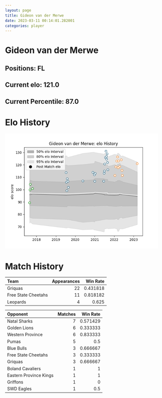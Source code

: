 ```yaml
---  
layout: page  
title: Gideon van der Merwe  
date: 2023-03-11 00:14:01.282001  
categories: player  
---
```

# Gideon van der Merwe

## Positions: FL

## Current elo: 121.0

## Current Percentile: 87.0

# Elo History


![elo history](history_GideonvanderMerwe.png)
# Match History


| Team                |   Appearances |   Win Rate |
|:--------------------|--------------:|-----------:|
| Griquas             |            22 |   0.431818 |
| Free State Cheetahs |            11 |   0.818182 |
| Leopards            |             4 |   0.625    |

| Opponent               |   Matches |   Win Rate |
|:-----------------------|----------:|-----------:|
| Natal Sharks           |         7 |   0.571429 |
| Golden Lions           |         6 |   0.333333 |
| Western Province       |         6 |   0.833333 |
| Pumas                  |         5 |   0.5      |
| Blue Bulls             |         3 |   0.666667 |
| Free State Cheetahs    |         3 |   0.333333 |
| Griquas                |         3 |   0.666667 |
| Boland Cavaliers       |         1 |   1        |
| Eastern Province Kings |         1 |   1        |
| Griffons               |         1 |   0        |
| SWD Eagles             |         1 |   0.5      |